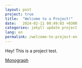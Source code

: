 ```yaml
---
layout: post
project: true
title:  "Welcome to a Project!"
date:   2024-02-11 00:49:03 +0300
categories: jekyll update project
lang: en
permalink: /welcome-to-project-en
---
```


Hey! This is a project test.

[Monograph](https://monogr.ph/68637989daaac109582bc899)
